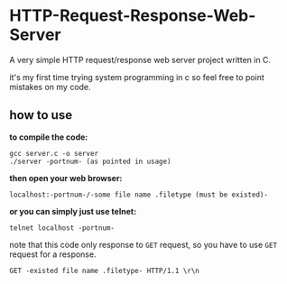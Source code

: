 # HTTP-Request-Response-Web-Server
A very simple HTTP request/response web server project written in C.

it's my first time trying system programming in c so feel free to point mistakes on my code. 

## how to use

**to compile the code:**
```
gcc server.c -o server
./server -portnum- (as pointed in usage)
```
  
**then open your web browser:**
```
localhost:-portnum-/-some file name .filetype (must be existed)-
```
  
**or you can simply just use telnet:**
```
telnet localhost -portnum-
```
  
note that this code only response to `GET` request, so you have to use `GET` request for a response.
  
```
GET -existed file name .filetype- HTTP/1.1 \r\n
```
